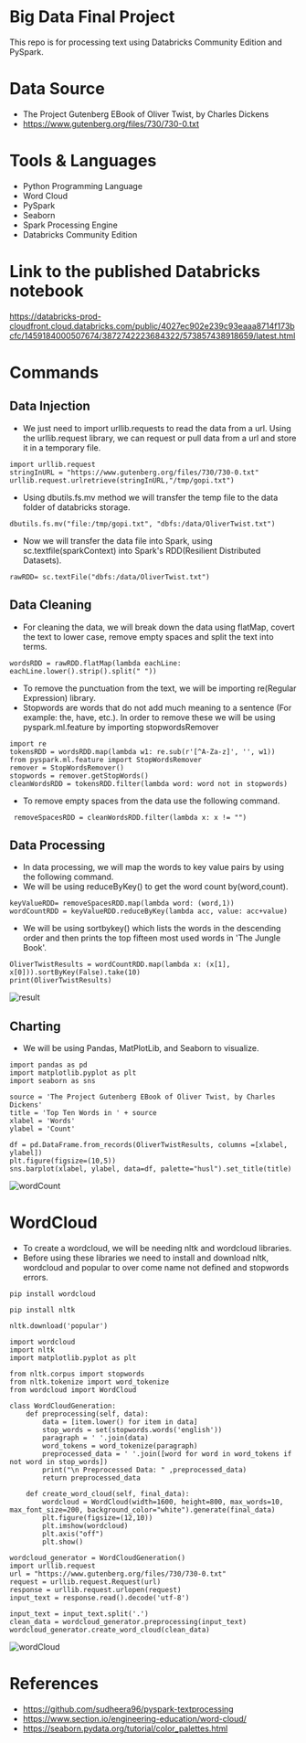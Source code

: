 # Big Data Final Project
This repo is for processing text using Databricks Community Edition and PySpark.

# Data Source
* The Project Gutenberg EBook of Oliver Twist, by Charles Dickens
* https://www.gutenberg.org/files/730/730-0.txt

# Tools & Languages
* Python Programming Language
* Word Cloud
* PySpark 
* Seaborn
* Spark Processing Engine
* Databricks Community Edition

# Link to the published Databricks notebook
https://databricks-prod-cloudfront.cloud.databricks.com/public/4027ec902e239c93eaaa8714f173bcfc/1459184000507674/3872742223684322/573857438918659/latest.html

# Commands
## Data Injection
* We just need to import urllib.requests to read the data from a url. Using the urllib.request library, we can request or pull data from a url and store it in a temporary file.
```
import urllib.request 
stringInURL = "https://www.gutenberg.org/files/730/730-0.txt"
urllib.request.urlretrieve(stringInURL,"/tmp/gopi.txt")
```

* Using dbutils.fs.mv method we will transfer the temp file to the data folder of databricks storage.
```
dbutils.fs.mv("file:/tmp/gopi.txt", "dbfs:/data/OliverTwist.txt")
```

* Now we will transfer the data file into Spark, using sc.textfile(sparkContext) into Spark's RDD(Resilient Distributed Datasets).
```
rawRDD= sc.textFile("dbfs:/data/OliverTwist.txt")
```
## Data Cleaning
* For cleaning the data, we will break down the data using flatMap, covert the text to lower case, remove empty spaces and split the text into terms.
```
wordsRDD = rawRDD.flatMap(lambda eachLine: eachLine.lower().strip().split(" "))
```

* To remove the punctuation from the text, we will be importing re(Regular Expression) library. 
* Stopwords are words that do not add much meaning to a sentence (For example: the, have, etc.). In order to remove these we will be using pyspark.ml.feature by importing stopwordsRemover
```
import re
tokensRDD = wordsRDD.map(lambda w1: re.sub(r'[^A-Za-z]', '', w1))
from pyspark.ml.feature import StopWordsRemover
remover = StopWordsRemover()
stopwords = remover.getStopWords()
cleanWordsRDD = tokensRDD.filter(lambda word: word not in stopwords)

```


* To remove empty spaces from the data use the following command.
```
 removeSpacesRDD = cleanWordsRDD.filter(lambda x: x != "")
```

## Data Processing
* In data processing, we will map the words to key value pairs by using the following command.
*  We will be using reduceByKey() to get the word count by(word,count).
```
keyValueRDD= removeSpacesRDD.map(lambda word: (word,1))
wordCountRDD = keyValueRDD.reduceByKey(lambda acc, value: acc+value)
```

* We will be using sortbykey() which lists the words in the descending order and then prints the top fifteen most used words in 'The Jungle Book'.
```
OliverTwistResults = wordCountRDD.map(lambda x: (x[1], x[0])).sortByKey(False).take(10)
print(OliverTwistResults)
```
![result](https://github.com/chanduhvg/bigdata-finalproject/commit/52ce655f3df537c55588993efc10bb6ad9f1b00a)

## Charting
* We will be using Pandas, MatPlotLib, and Seaborn to visualize.
```
import pandas as pd
import matplotlib.pyplot as plt
import seaborn as sns
  
source = 'The Project Gutenberg EBook of Oliver Twist, by Charles Dickens'
title = 'Top Ten Words in ' + source
xlabel = 'Words'
ylabel = 'Count'

df = pd.DataFrame.from_records(OliverTwistResults, columns =[xlabel, ylabel]) 
plt.figure(figsize=(10,5))
sns.barplot(xlabel, ylabel, data=df, palette="husl").set_title(title)
```
![wordCount]()

# WordCloud
* To create a wordcloud, we will be needing nltk and wordcloud libraries.
* Before using these libraries we need to install and download nltk, wordcloud and popular to over come name not defined and stopwords errors.
```
pip install wordcloud
```

```
pip install nltk
```

```
nltk.download('popular')
```

```
import wordcloud
import nltk
import matplotlib.pyplot as plt

from nltk.corpus import stopwords
from nltk.tokenize import word_tokenize
from wordcloud import WordCloud

class WordCloudGeneration:
    def preprocessing(self, data):
        data = [item.lower() for item in data]
        stop_words = set(stopwords.words('english'))
        paragraph = ' '.join(data)
        word_tokens = word_tokenize(paragraph) 
        preprocessed_data = ' '.join([word for word in word_tokens if not word in stop_words])
        print("\n Preprocessed Data: " ,preprocessed_data)
        return preprocessed_data

    def create_word_cloud(self, final_data):
        wordcloud = WordCloud(width=1600, height=800, max_words=10, max_font_size=200, background_color="white").generate(final_data)
        plt.figure(figsize=(12,10))
        plt.imshow(wordcloud)
        plt.axis("off")
        plt.show()

wordcloud_generator = WordCloudGeneration()
import urllib.request
url = "https://www.gutenberg.org/files/730/730-0.txt"
request = urllib.request.Request(url)
response = urllib.request.urlopen(request)
input_text = response.read().decode('utf-8')

input_text = input_text.split('.')
clean_data = wordcloud_generator.preprocessing(input_text)
wordcloud_generator.create_word_cloud(clean_data)

```

![wordCloud](https://github.com/chanduhvg/bigdata-finalproject/blob/main/wordcloudbigdata.JPG)

# References
* https://github.com/sudheera96/pyspark-textprocessing
* https://www.section.io/engineering-education/word-cloud/
* https://seaborn.pydata.org/tutorial/color_palettes.html
